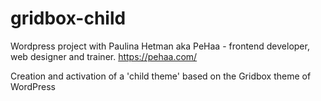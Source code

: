 # gridbox-child

Wordpress project with Paulina Hetman aka PeHaa - frontend developer, web designer and trainer.
https://pehaa.com/

Creation and activation of a 'child theme' based on the Gridbox theme of WordPress
